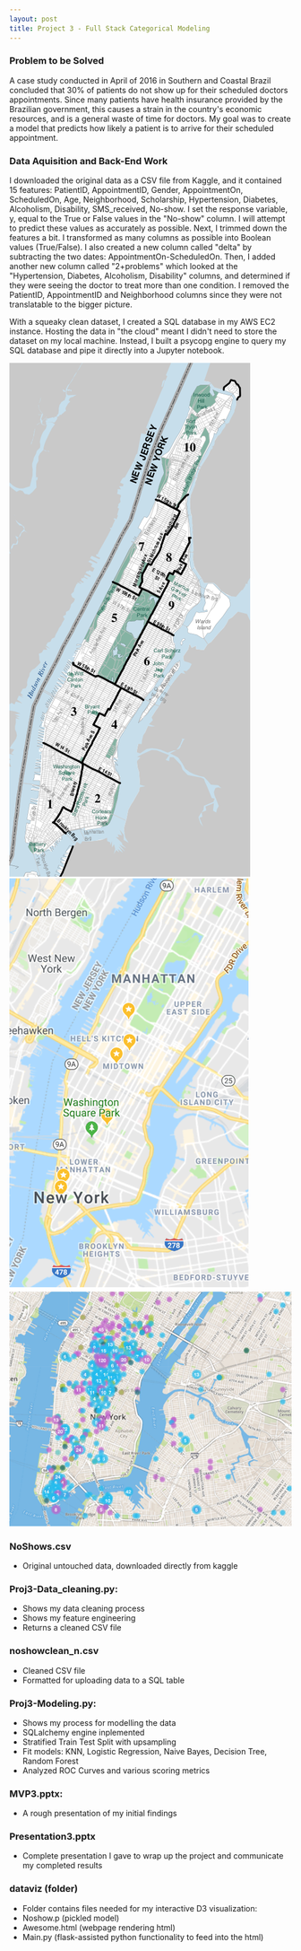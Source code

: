 ```yaml
---
layout: post
title: Project 3 - Full Stack Categorical Modeling 
---
```



### Problem to be Solved
A case study conducted in April of 2016 in Southern and Coastal Brazil concluded that 30% of patients do not show up for their scheduled doctors appointments. Since many patients have health insurance provided by the Brazilian government, this causes a strain in the country's economic resources, and is a general waste of time for doctors. My goal was to create a model that predicts how likely a patient is to arrive for their scheduled appointment.

### Data Aquisition and Back-End Work
I downloaded the original data as a CSV file from Kaggle, and it contained 15 features: PatientID, AppointmentID, Gender, AppointmentOn, ScheduledOn, Age, Neighborhood, Scholarship, Hypertension, Diabetes, Alcoholism, Disability, SMS_received, No-show. I set the response variable, y, equal to the True or False values in the "No-show" column. I will attempt to predict these values as accurately as possible. Next, I trimmed down the features a bit. I transformed as many columns as possible into Boolean values (True/False). I also created a new column called "delta" by subtracting the two dates: AppointmentOn-ScheduledOn. Then, I added another new column called "2+problems" which looked at the "Hypertension, Diabetes, Alcoholism, Disability" columns, and determined if they were seeing the doctor to treat more than one condition. I removed the PatientID, AppointmentID and Neighborhood columns since they were not translatable to the bigger picture.

With a squeaky clean dataset, I created a SQL database in my AWS EC2 instance. Hosting the data in "the cloud" meant I didn't need to store the dataset on my local machine. Instead, I built a psycopg engine to query my SQL database and pipe it directly into a Jupyter notebook. 

![_boroughs](/images/boroughs.png)
![_subways](/images/subways.png)
![_startups](/images/startups.png)

### NoShows.csv
- Original untouched data, downloaded directly from kaggle

### Proj3-Data_cleaning.py:
- Shows my data cleaning process
- Shows my feature engineering
- Returns a cleaned CSV file

### noshowclean_n.csv
- Cleaned CSV file
- Formatted for uploading data to a SQL table

### Proj3-Modeling.py:
- Shows my process for modelling the data
- SQLalchemy engine inplemented
- Stratified Train Test Split with upsampling
- Fit models: KNN, Logistic Regression, Naive Bayes, Decision Tree, Random Forest
- Analyzed ROC Curves and various scoring metrics

### MVP3.pptx:
- A rough presentation of my initial findings 

### Presentation3.pptx
- Complete presentation I gave to wrap up the project and communicate my completed results

### dataviz (folder)
- Folder contains files needed for my interactive D3 visualization:
- Noshow.p (pickled model)
- Awesome.html (webpage rendering html)
- Main.py (flask-assisted python functionality to feed into the html)
